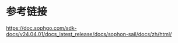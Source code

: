 # 参考链接

https://doc.sophgo.com/sdk-docs/v24.04.01/docs_latest_release/docs/sophon-sail/docs/zh/html/

